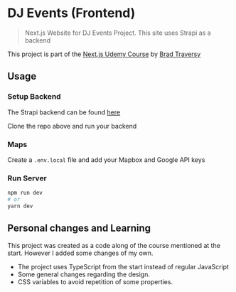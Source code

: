 # DJ Events (Frontend)
> Next.js Website for DJ Events Project. This site uses Strapi as a backend

This project is part of the [Next.js Udemy Course](https://www.udemy.com/course/nextjs-dev-to-deployment) by [Brad Traversy](https://www.udemy.com/user/brad-traversy/)

## Usage
### Setup Backend
The Strapi backend can be found [here](https://github.com/sergiobarria/dj-events-backend)

Clone the repo above and run your backend

### Maps
Create a `.env.local` file and add your Mapbox and Google API keys

### Run Server
```bash
npm run dev
# or
yarn dev
```

## Personal changes and Learning
This project was created as a code along of the course mentioned at the start. However I added some changes of my own.
- The project uses TypeScript from the start instead of regular JavaScript
- Some general changes regarding the design.
- CSS variables to avoid repetition of some properties.